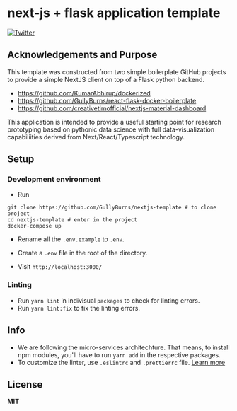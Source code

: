 # next-js + flask application template

[![Twitter](https://img.shields.io/twitter/follow/SciKnowEngine.svg?style=social&label=@SciKnowEngine)](https://twitter.com/sciknowengine/)

##  Acknowledgements and Purpose 

This template was constructed from two simple boilerplate GitHub projects to provide 
a simple NextJS client on top of a Flask python backend.  
 
* https://github.com/KumarAbhirup/dockerized
* https://github.com/GullyBurns/react-flask-docker-boilerplate
* https://github.com/creativetimofficial/nextjs-material-dashboard

This application is intended to provide a useful starting point for research prototyping 
based on pythonic data science with full data-visualization capabiliities derived from
Next/React/Typescript technology.  

##  Setup

### Development environment

- Run

```
git clone https://github.com/GullyBurns/nextjs-template # to clone project
cd nextjs-template # enter in the project
docker-compose up
```

- Rename all the `.env.example` to `.env`.

- Create a `.env` file in the root of the directory.

- Visit `http://localhost:3000/`

### Linting

- Run `yarn lint` in indivisual `packages` to check for linting errors.
- Run `yarn lint:fix` to fix the linting errors.

## Info

- We are following the micro-services architechture. That means, to install npm modules, you'll have to run `yarn add` in the respective packages.
- To customize the linter, use `.eslintrc` and `.prettierrc` file. [Learn more](https://eslint.org)

## License

**MIT**
